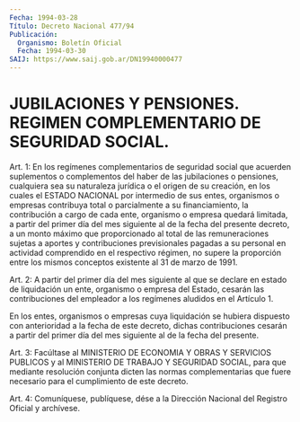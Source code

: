 ```yaml
---
Fecha: 1994-03-28
Título: Decreto Nacional 477/94
Publicación:
  Organismo: Boletín Oficial
  Fecha: 1994-03-30
SAIJ: https://www.saij.gob.ar/DN19940000477
---
```

# JUBILACIONES Y PENSIONES. REGIMEN COMPLEMENTARIO DE SEGURIDAD SOCIAL.

<a id="1"></a>
Art.  1:  En los regímenes complementarios de seguridad social que  acuerden  suplementos    o   complementos  del  haber  de  las jubilaciones o pensiones, cualquiera  sea  su naturaleza jurídica o el  origen  de  su creación, en los cuales el ESTADO  NACIONAL  por intermedio de sus  entes,  organismos o empresas contribuya total o parcialmente a su financiamiento,  la  contribución a cargo de cada ente, organismo o empresa quedará limitada,  a  partir  del  primer día  del  mes  siguiente  al de la fecha del presente decreto, a un monto  máximo que proporcionado  al  total  de  las  remuneraciones sujetas  a  aportes  y  contribuciones  previsionales  pagadas a su personal  en  actividad  comprendido  en el respectivo régimen,  no supere la proporción entre los mismos conceptos  existente al 31 de marzo de 1991.

<a id="2"></a>
Art.  2:  A  partir del primer día del mes siguiente al que se declare en estado de  liquidación  un ente, organismo o empresa del Estado, cesarán las contribuciones del  empleador  a  los regímenes aludidos en el Artículo 1.

En  los  entes, organismos o empresas cuya liquidación se  hubiera dispuesto con  anterioridad  a  la  fecha  de  este decreto, dichas contribuciones  cesarán a partir del primer día del  mes  siguiente al de la fecha del presente.

<a id="3"></a>
Art. 3: Facúltase al MINISTERIO DE ECONOMIA Y OBRAS Y SERVICIOS PUBLICOS  y  al  MINISTERIO DE TRABAJO Y SEGURIDAD SOCIAL, para que mediante resolución  conjunta dicten las normas complementarias que fuere necesario para el cumplimiento de este decreto.

<a id="4"></a>
Art.  4: Comuníquese, publíquese, dése a la Dirección Nacional del Registro Oficial y archívese.